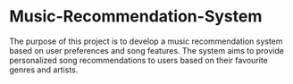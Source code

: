 # Music-Recommendation-System
The purpose of this project is to develop a music recommendation system based on user preferences and song features. The system aims to provide personalized song recommendations to users based on their favourite genres and artists.
